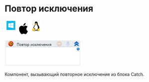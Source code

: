 # Повтор исключения

![](<../../../.gitbook/assets/image (100) (1) (1) (1) (2) (144).png>)

![](<../../../.gitbook/assets/image (208).png>)

Компонент, вызывающий повторное исключение из блока Catch.

